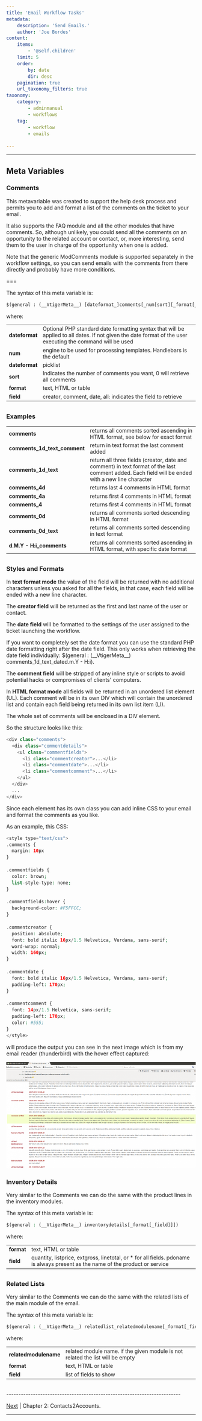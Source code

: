 ```yaml
---
title: 'Email Workflow Tasks'
metadata:
    description: 'Send Emails.'
    author: 'Joe Bordes'
content:
    items:
        - '@self.children'
    limit: 5
    order:
        by: date
        dir: desc
    pagination: true
    url_taxonomy_filters: true
taxonomy:
    category:
        - adminmanual
        - workflows
    tag:
        - workflow
        - emails
        
---
```

---

## Meta Variables

### Comments


This metavariable was created to support the help desk process and permits you to add and format a list of the comments on the ticket to your email.

It also supports the FAQ module and all the other modules that have comments. So, although unlikely, you could send all the comments on an opportunity to the related account or contact, or, more interesting, send them to the user in charge of the opportunity when one is added.
<div class="notices blue">
Note that the generic ModComments module is supported separately in the workflow settings, so you can send emails with the comments from there directly and probably have more conditions.
</div>

===

The syntax of this meta variable is:

```xml
$(general : (__VtigerMeta__) [dateformat_]comments[_num[sort][_format[_field]]])
```
where:

<table class="table table-striped">
<tbody>
<tr>
<td><strong>dateformat</strong></td>
<td>Optional PHP standard date formatting syntax that will be applied to all dates. If not given the date format of the user executing the command will be used</td>
</tr>
<tr>
<td><strong>num</strong></td>
<td>engine to be used for processing templates. Handlebars is the default</td>
</tr>
<tr>
<td><strong>dateformat</strong></td>
<td>picklist</td>
</tr>
<tr>
<td><strong>sort</strong></td>
<td>Indicates the number of comments you want, 0 will retrieve all comments</td>

</tr>
<tr>
<td><strong>format</strong></td>
<td>text, HTML or table</td>

</tr>
<tr>
<td><strong>field</strong></td>
<td>creator, comment, date, all: indicates the field to retrieve</td>
</tr>
</tbody>
</table>



##

### Examples


<table class="table table-striped">
<tbody>
<tr>
<td><strong>comments</strong></td>
<td>returns all comments sorted ascending in HTML format, see below for exact format</td>
</tr>
<tr>
<td><strong>comments_1d_text_comment</strong></td>
<td>return in text format the last comment added</td>
</tr>
<tr>
<td><strong>comments_1d_text</strong></td>
<td>return all three fields (creator, date and comment) in text format of the last comment added. Each field will be ended with a new line character</td>
</tr>
<tr>
<td><strong>comments_4d</strong></td>
<td>returns last 4 comments in HTML format</td>
</tr>
<tr>
<td><strong>comments_4a</strong></td>
<td>returns first 4 comments in HTML format</td>
</tr>
<tr>
<td><strong>comments_4</strong></td>
<td>returns first 4 comments in HTML format</td>
</tr>
<tr>
<td><strong>comments_0d</strong></td>
<td>returns all comments sorted descending in HTML format</td>
</tr>
<tr>
<td><strong>comments_0d_text</strong></td>
<td>returns all comments sorted descending in text format</td>
</tr>
<tr>
<td><strong>d.M.Y - H:i_comments</strong></td>
<td>returns all comments sorted ascending in HTML format, with specific date format</td>
</tr>
</tbody>
</table>


##


### Styles and Formats

In **text format mode** the value of the field will be returned with no additional characters unless you asked for all the fields, in that case, each field will be ended with a new line character.

The **creator field** will be returned as the first and last name of the user or contact.

The **date field** will be formatted to the settings of the user assigned to the ticket launching the workflow.

<div class="notices blue">
If you want to completely set the date format you can use the standard PHP date formatting right after the date field. This only works when retrieving the date field individually:
$(general : (__VtigerMeta__) comments_1d_text_dated.m.Y - H:i).

</div>

The **comment field** will be stripped of any inline style or scripts to avoid potential hacks or compromises of clients' computers.

In **HTML format mode** all fields will be returned in an unordered list element (UL). Each comment will be in its own DIV which will contain the unordered list and contain each field being returned in its own list item (LI).

The whole set of comments will be enclosed in a DIV element.

So the structure looks like this:

```php
<div class="comments">
  <div class="commentdetails">
    <ul class="commentfields">
      <li class="commentcreator">...</li>
      <li class="commentdate">...</li>
      <li class="commentcomment">...</li>
    </ul>
  </div>
  ...
</div>
```
Since each element has its own class you can add inline CSS to your email and format the comments as you like.

As an example, this CSS:

```php
<style type="text/css">
.comments {
  margin: 10px
}
 
.commentfields {
  color: brown;
  list-style-type: none;
}
 
.commentfields:hover {
  background-color: #F5FFCC;
}
 
.commentcreator {
  position: absolute;
  font: bold italic 16px/1.5 Helvetica, Verdana, sans-serif;
  word-wrap: normal;
  width: 160px;
}
 
.commentdate {
  font: bold italic 16px/1.5 Helvetica, Verdana, sans-serif;
  padding-left: 170px;
}
 
.commentcomment {
  font: 14px/1.5 Helvetica, sans-serif;
  padding-left: 170px;
  color: #555;
}
</style>
```

will produce the output you can see in the next image which is from my email reader (thunderbird) with the hover effect captured:

![](workflowemailcommentmetavariablehtmlformatexample.png?width=100%)


### Inventory Details

Very similar to the Comments we can do the same with the product lines in the inventory modules.

The syntax of this meta variable is:

```php
$(general : (__VtigerMeta__) inventorydetails[_format[_field]]])
```

where:


<table class="table table-striped">
<tbody>
<tr>
<td><strong>format</strong></td>
<td>text, HTML or table</td>
</tr>
<tr>
<td><strong>field</strong></td>
<td>quantity, listprice, extgross, linetotal, or * for all fields. pdoname is always present as the name of the product or           service</td>
</tr>
</tbody>
</table>


##


### Related Lists

Very similar to the Comments we can do the same with the related lists of the main module of the email.

The syntax of this meta variable is:

```php
$(general : (__VtigerMeta__) relatedlist_relatedmodulename[_format[_field]]])
```

where:

<table class="table table-striped">
<tbody>
<tr>
<td><strong>relatedmodulename</strong></td>
<td>related module name. if the given module is not related the list will be empty</td>
</tr>
<tr>
<td><strong>format</strong></td>
<td>text, HTML or table</td>
</tr>
<tr>
<td><strong>field</strong></td>
<td>list of fields to show
</td>
</tr>
</tbody>
</table>


<br>
------------------------------------------------------------------------

[Next](http://localhost/coreBOSDocumentation/knowledge-base/configuration-store/businessmap/contacts2accounts/id:37247bed69140cef25a6eeb241753653/store:configuration) | Chapter 2: Contacts2Accounts.

------------------------------------------------------------------------